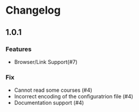 # Changelog

## 1.0.1

### Features

- Browser/Link Support(#7)

### Fix

- Cannot read some courses (#4)
- Incorrect encoding of the configuratrion file (#4)
- Documentation support (#4)